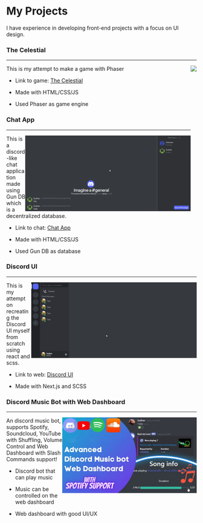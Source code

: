 # My Projects
I have experience in developing front-end projects with a focus on UI design.

<h3>The Celestial</h3>
<hr/>
<img align="right" height = "200px" src="https://github.com/SudhanPlayz/Projects/raw/master/assets/celestial.gif">
This is my attempt to make a game with Phaser

- Link to game: [The Celestial](https://the-celestial.vercel.app/)

- Made with HTML/CSS/JS

- Used Phaser as game engine

<h3>Chat App</h3>
<hr/>
<img align="right" height = "200px" src="https://github.com/SudhanPlayz/Projects/raw/master/assets/gun%20db.gif">

This is a discord-like chat application made using Gun DB which is a decentralized database.

- Link to chat: [Chat App](https://chat-app-sudhan.vercel.app/)

- Made with HTML/CSS/JS

- Used Gun DB as database

<h3>Discord UI</h3>
<hr/>
<img align="right" height = "200px" src="https://github.com/SudhanPlayz/Projects/raw/master/assets/dc%20ui.gif">

This is my attempt on recreating the Discord UI myself from scratch using react and scss.

- Link to web: [Discord UI](https://discord-next.vercel.app/)

- Made with Next.js and SCSS

<h3>Discord Music Bot with Web Dashboard</h3>
<hr/>
<img align="right" height = "200px" src="https://github.com/SudhanPlayz/Projects/raw/master/assets/dc%20music%20bot.png">

An discord music bot, supports Spotify, Soundcloud, YouTube with Shuffling, Volume Control and Web Dashboard with Slash Commands support!

- Discord bot that can play music

- Music can be controlled on the web dashboard

- Web dashboard with good UI/UX